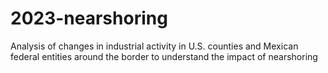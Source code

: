# 2023-nearshoring
Analysis of changes in industrial activity in U.S. counties and Mexican federal entities around the border to understand the impact of nearshoring
